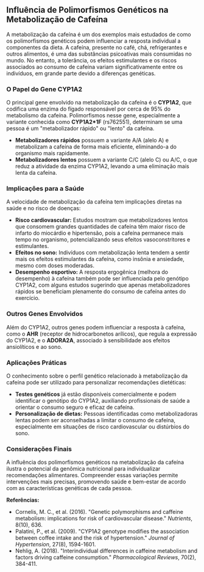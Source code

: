 
## Influência de Polimorfismos Genéticos na Metabolização de Cafeína

A metabolização da cafeína é um dos exemplos mais estudados de como os polimorfismos genéticos podem influenciar a resposta individual a componentes da dieta. A cafeína, presente no café, chá, refrigerantes e outros alimentos, é uma das substâncias psicoativas mais consumidas no mundo. No entanto, a tolerância, os efeitos estimulantes e os riscos associados ao consumo de cafeína variam significativamente entre os indivíduos, em grande parte devido a diferenças genéticas.

### O Papel do Gene CYP1A2

O principal gene envolvido na metabolização da cafeína é o **CYP1A2**, que codifica uma enzima do fígado responsável por cerca de 95% do metabolismo da cafeína. Polimorfismos nesse gene, especialmente a variante conhecida como **CYP1A2*1F** (rs762551), determinam se uma pessoa é um "metabolizador rápido" ou "lento" da cafeína.

- **Metabolizadores rápidos** possuem a variante A/A (alelo A) e metabolizam a cafeína de forma mais eficiente, eliminando-a do organismo mais rapidamente.
- **Metabolizadores lentos** possuem a variante C/C (alelo C) ou A/C, o que reduz a atividade da enzima CYP1A2, levando a uma eliminação mais lenta da cafeína.

### Implicações para a Saúde

A velocidade de metabolização da cafeína tem implicações diretas na saúde e no risco de doenças:

- **Risco cardiovascular:** Estudos mostram que metabolizadores lentos que consomem grandes quantidades de cafeína têm maior risco de infarto do miocárdio e hipertensão, pois a cafeína permanece mais tempo no organismo, potencializando seus efeitos vasoconstritores e estimulantes.
- **Efeitos no sono:** Indivíduos com metabolização lenta tendem a sentir mais os efeitos estimulantes da cafeína, como insônia e ansiedade, mesmo com doses moderadas.
- **Desempenho esportivo:** A resposta ergogênica (melhora do desempenho) à cafeína também pode ser influenciada pelo genótipo CYP1A2, com alguns estudos sugerindo que apenas metabolizadores rápidos se beneficiam plenamente do consumo de cafeína antes do exercício.

### Outros Genes Envolvidos

Além do CYP1A2, outros genes podem influenciar a resposta à cafeína, como o **AHR** (receptor de hidrocarbonetos arílicos), que regula a expressão do CYP1A2, e o **ADORA2A**, associado à sensibilidade aos efeitos ansiolíticos e ao sono.

### Aplicações Práticas

O conhecimento sobre o perfil genético relacionado à metabolização da cafeína pode ser utilizado para personalizar recomendações dietéticas:

- **Testes genéticos** já estão disponíveis comercialmente e podem identificar o genótipo do CYP1A2, auxiliando profissionais de saúde a orientar o consumo seguro e eficaz de cafeína.
- **Personalização de dietas:** Pessoas identificadas como metabolizadoras lentas podem ser aconselhadas a limitar o consumo de cafeína, especialmente em situações de risco cardiovascular ou distúrbios do sono.

### Considerações Finais

A influência dos polimorfismos genéticos na metabolização da cafeína ilustra o potencial da genômica nutricional para individualizar recomendações alimentares. Compreender essas variações permite intervenções mais precisas, promovendo saúde e bem-estar de acordo com as características genéticas de cada pessoa.

**Referências:**

- Cornelis, M. C., et al. (2016). "Genetic polymorphisms and caffeine metabolism: implications for risk of cardiovascular disease." *Nutrients*, 8(10), 636.
- Palatini, P., et al. (2009). "CYP1A2 genotype modifies the association between coffee intake and the risk of hypertension." *Journal of Hypertension*, 27(8), 1594-1601.
- Nehlig, A. (2018). "Interindividual differences in caffeine metabolism and factors driving caffeine consumption." *Pharmacological Reviews*, 70(2), 384-411.
```
